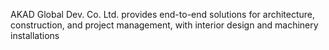 AKAD Global Dev. Co. Ltd. provides end-to-end solutions for architecture, construction, and project management, with interior design and machinery installations
